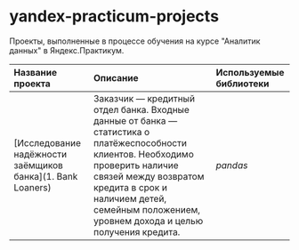 # yandex-practicum-projects
Проекты, выполненные в процессе обучения на курсе "Аналитик данных" в Яндекс.Практикум.

| Название проекта | Описание | Используемые библиотеки | 
| :---------------------- | :---------------------- | :---------------------- |
| [Исследование надёжности заёмщиков банка](1. Bank Loaners) | Заказчик — кредитный отдел банка. Входные данные от банка — статистика о платёжеспособности клиентов. Необходимо проверить наличие связей между возвратом кредита в срок и наличием детей, семейным положением, уровнем дохода и целью получения кредита.| *pandas* |
